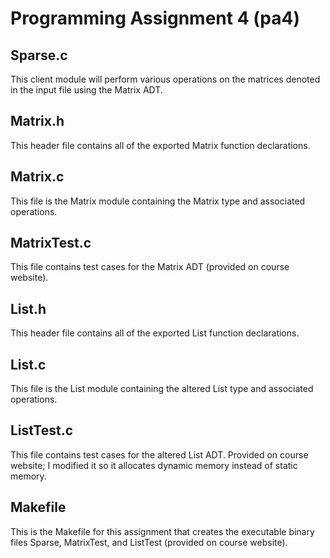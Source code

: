 # Programming Assignment 4 (pa4)

## Sparse.c
This client module will perform various operations on the matrices denoted in the input file using the Matrix ADT. 

## Matrix.h 
This header file contains all of the exported Matrix function declarations. 

## Matrix.c
This file is the Matrix module containing the Matrix type and associated operations.

## MatrixTest.c
This file contains test cases for the Matrix ADT (provided on course website). 

## List.h 
This header file contains all of the exported List function declarations. 

## List.c
This file is the List module containing the altered List type and associated operations.

## ListTest.c
This file contains test cases for the altered List ADT. Provided on course website; I modified it so it allocates dynamic memory instead of static memory. 

## Makefile
This is the Makefile for this assignment that creates the executable binary files Sparse, MatrixTest, and ListTest (provided on course website).
